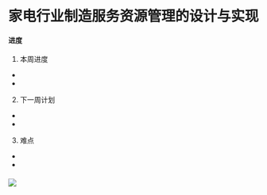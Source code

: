 # 家电行业制造服务资源管理的设计与实现

####  进度

1. 本周进度
- 
- 
2. 下一周计划
- 
- 
3. 难点
- 
- 

#### 
![](https://github.com/ownia/KGRM/raw/master/***.***)

#### 

